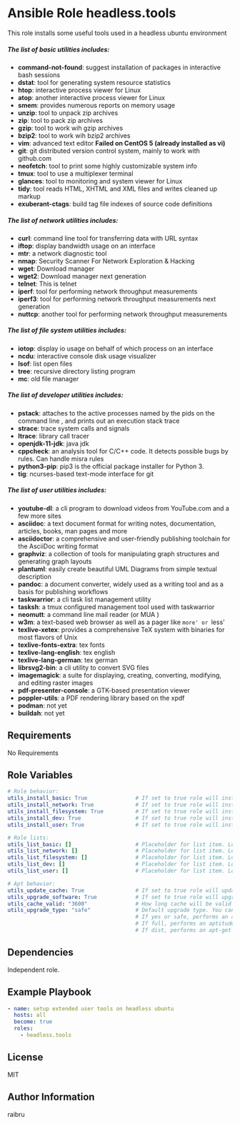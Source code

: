 Ansible Role headless.tools
=========

This role installs some useful tools used in a headless ubuntu environment

##### The list of basic utilities includes:
- **command-not-found**: suggest installation of packages in interactive bash sessions
- **dstat**: tool for generating system resource statistics
- **htop**: interactive process viewer for Linux
- **atop**: another interactive process viewer for Linux
- **smem**: provides numerous reports on memory usage
- **unzip**: tool to unpack zip archives
- **zip**: tool to pack zip archives
- **gzip**: tool to work wih gzip archives
- **bzip2**: tool to work wih bzip2 archives
- **vim**: advanced text editor **Failed on CentOS 5 (already installed as vi)**
- **git**: git distributed version control system, mainly to work with github.com
- **neofetch**: tool to print some highly customizable system info
- **tmux**: tool to use a multiplexer terminal
- **glances**: tool to monitoring and system viewer for Linux 
- **tidy**: tool reads HTML, XHTML and XML files and writes cleaned up markup
- **exuberant-ctags**: build tag file indexes of source code definitions

##### The list of network utilities includes:
- **curl**: command line tool for transferring data with URL syntax
- **iftop**: display bandwidth usage on an interface
- **mtr**: a network diagnostic tool
- **nmap**: Security Scanner For Network Exploration & Hacking
- **wget**: Download manager
- **wget2**: Download manager next generation
- **telnet**: This is telnet
- **iperf**: tool for performing network throughput measurements
- **iperf3**: tool for performing network throughput measurements next generation
- **nuttcp**: another tool for performing network throughput measurements

##### The list of file system utilities includes:
- **iotop**: display io usage on behalf of which process on an interface
- **ncdu**: interactive console disk usage visualizer
- **lsof**: list open files
- **tree**: recursive directory listing program
- **mc**: old file manager

##### The list of developer utilities includes:
- **pstack**: attaches to the active processes named by the pids on the command line , and prints out an execution stack trace
- **strace**: trace system calls and signals
- **ltrace**: library call tracer
- **openjdk-11-jdk**: java jdk
- **cppcheck**: an analysis tool for C/C++ code. It detects possible bugs by rules. Can handle misra rules
- **python3-pip**: pip3 is the official package installer for Python 3.
- **tig**: ncurses-based text-mode interface for git

##### The list of user utilities includes:
- **youtube-dl**: a cli program to download videos from YouTube.com and a few more sites
- **asciidoc**: a text document format for writing notes, documentation, articles, books, man pages and more
- **asciidoctor**: a comprehensive and user-friendly publishing toolchain for the AsciiDoc writing format 
- **graphviz**: a collection of tools for manipulating graph structures and generating graph layouts
- **plantuml**: easily create beautiful UML Diagrams from simple textual description
- **pandoc**: a document converter, widely used as a writing tool and as a basis for publishing workflows
- **taskwarrior**: a cli task list management utility 
- **tasksh**: a tmux configured management tool used with taskwarrior
- **neomutt**: a command line mail reader (or MUA )
- **w3m**: a text-based web browser as well as a pager like `more' or `less'
- **texlive-xetex**: provides a comprehensive TeX system with binaries for most flavors of Unix
- **texlive-fonts-extra**: tex fonts
- **texlive-lang-english**: tex english
- **texlive-lang-german**: tex german
- **librsvg2-bin**: a cli utility to convert SVG files
- **imagemagick**: a suite for displaying, creating, converting, modifying, and editing raster images
- **pdf-presenter-console**: a GTK-based presentation viewer 
- **poppler-utils**: a PDF rendering library based on the xpdf
- **podman**: not yet
- **buildah**: not yet

Requirements
------------

No Requirements

Role Variables
--------------

```yaml
# Role behavior:
utils_install_basic: True               # If set to true role will install basic tools list.
utils_install_network: True             # If set to true role will install network tools list.
utils_install_filesystem: True          # If set to true role will install file system tools list.
utils_install_dev: True                 # If set to true role will install developer tools list.
utils_install_user: True                # If set to true role will install list of user configured packages

# Role lists:
utils_list_basic: []                    # Placeholder for list item. Look at vars/main.yml
utils_list_network: []                  # Placeholder for list item. Look at vars/main.yml
utils_list_filesystem: []               # Placeholder for list item. Look at vars/main.yml
utils_list_dev: []                      # Placeholder for list item. Look at vars/main.yml
utils_list_user: []                     # Placeholder for list item. Look at vars/main.yml

# Apt behavior:
utils_update_cache: True                # If set to true role will update application cache before execution.
utils_upgrade_software: True            # If set to true role will upgrade installed soft
utils_cache_valid: "3600"               # How long cache will be valid after update.
utils_upgrade_type: "safe"              # Default upgrade type. You can use:
                                        # If yes or safe, performs an aptitude safe-upgrade
                                        # If full, performs an aptitude full-upgrade
                                        # If dist, performs an apt-get dist-upgrade
```

Dependencies
------------

Independent role.

Example Playbook
----------------

```yaml
- name: setup extended user tools on headless ubuntu
  hosts: all
  become: true
  roles:
    - headless.tools
```


License
-------

MIT

Author Information
------------------

raibru

